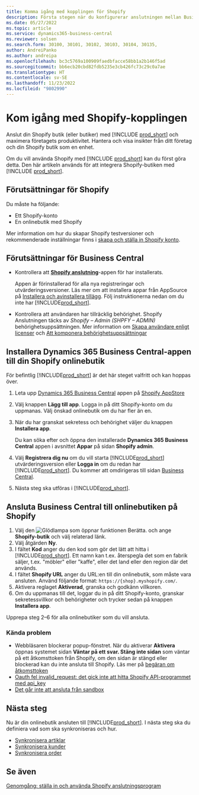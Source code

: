 ```yaml
---
title: Komma igång med kopplingen för Shopify
description: Första stegen när du konfigurerar anslutningen mellan Business Central och Shopify
ms.date: 05/27/2022
ms.topic: article
ms.service: dynamics365-business-central
ms.reviewer: solsen
ms.search.form: 30100, 30101, 30102, 30103, 30104, 30135,
author: AndreiPanko
ms.author: andreipa
ms.openlocfilehash: bc3c5769a100909faedbfacce58bb1a2b146f5ad
ms.sourcegitcommit: bb6ecb20cbd82fdb5235e3cb426fc73c29c0a7ae
ms.translationtype: HT
ms.contentlocale: sv-SE
ms.lasthandoff: 11/23/2022
ms.locfileid: "9802990"
---
```

# <a name="get-started-with-the-shopify-connector"></a>Kom igång med Shopify-kopplingen

Anslut din Shopify butik (eller butiker) med [!INCLUDE [prod_short](../includes/prod_short.md)] och maximera företagets produktivitet. Hantera och visa insikter från ditt företag och din Shopify butik som en enhet.

Om du vill använda Shopify med [!INCLUDE [prod_short](../includes/prod_short.md)] kan du först göra detta. Den här artikeln används för att integrera Shopify-butiken med [!INCLUDE [prod_short](../includes/prod_short.md)].

## <a name="prerequisites-for-shopify"></a>Förutsättningar för Shopify

Du måste ha följande:

- Ett Shopify-konto
- En onlinebutik med Shopify

Mer information om hur du skapar  Shopify  testversioner och rekommenderade inställningar finns i [ skapa och ställa in Shopify konto](shopify-account.md).

## <a name="prerequisites-for-business-central"></a>Förutsättningar för Business Central

- Kontrollera att **[Shopify anslutning](https://go.microsoft.com/fwlink/?linkid=2196238)**-appen för har installerats.

  Appen är förinstallerad för alla nya registreringar och utvärderingsversioner. Läs mer om att installera appar från AppSource på [Installera och avinstallera tillägg](../ui-extensions-install-uninstall.md#install). Följ instruktionerna nedan om du inte har [!INCLUDE[prod_short](../includes/prod_short.md)].

- Kontrollera att användaren har tillräcklig behörighet. Shopify Anslutningen täcks av *Shopify – Admin (SHPFY – ADMIN)* behörighetsuppsättningen. Mer information om [Skapa användare enligt licenser](../ui-how-users-permissions.md) och [Att komponera behörighetsuppsättningar](../ui-define-granular-permissions.md)


## <a name="install-the-dynamics-365-business-central-app-to-your-shopify-online-store"></a>Installera Dynamics 365 Business Central-appen till din Shopify onlinebutik

För befintlig [!INCLUDE[prod_short](../includes/prod_short.md)] är det här steget valfritt och kan hoppas över.

1. Leta upp [Dynamics 365 Business Central](https://apps.shopify.com/dynamics-365-business-central) appen på [Shopify AppStore](https://apps.shopify.com/)
2. Välj knappen **Lägg till app**. Logga in på ditt Shopify-konto om du uppmanas. Välj önskad onlinebutik om du har fler än en.
3. När du har granskat sekretess och behörighet väljer du knappen **Installera app**.

   Du kan söka efter och öppna den installerade **Dynamics 365 Business Central** appen i avsnittet **Appar** på sidan **Shopify admin**.
4. Välj **Registrera dig nu** om du vill starta [!INCLUDE[prod_short](../includes/prod_short.md)] utvärderingsversion eller **Logga in** om du redan har [!INCLUDE[prod_short](../includes/prod_short.md)]. Du kommer att omdirigeras till sidan [Business Central](https://businesscentral.dynamics.com).
5. Nästa steg ska utföras i [!INCLUDE[prod_short](../includes/prod_short.md)].

## <a name="connect-business-central-to-the-shopify-online-store"></a>Ansluta Business Central till onlinebutiken på Shopify

1. Välj den ![Glödlampa som öppnar funktionen Berätta.](../media/ui-search/search_small.png "Berätta för mig vad du vill göra") och ange **Shopify-butik** och välj relaterad länk.
2. Välj åtgärden **Ny**.  
3. I fältet **Kod** anger du den kod som gör det lätt att hitta i [!INCLUDE[prod_short](../includes/prod_short.md)]. Ett namn kan t.ex. återspegla det som en fabrik säljer, t.ex. "möbler" eller "kaffe", eller det land eller den region där det används.
4. I fältet **Shopify URL** anger du URL:en till din onlinebutik, som måste vara ansluten. Använd följande format: `https://{shop}.myshopify.com/`.
5. Aktivera reglaget **Aktiverad**, granska och godkänn villkoren.
6. Om du uppmanas till det, loggar du in på ditt Shopify-konto, granskar sekretessvillkor och behörigheter och trycker sedan på knappen **Installera app**.

Upprepa steg 2–6 för alla onlinebutiker som du vill ansluta.

### <a name="known-issues"></a>Kända problem

- Webbläsaren blockerar popup-fönstret. När du aktiverar **Aktivera** öppnas systemet sidan **Väntar på ett svar. Stäng inte sidan**  som väntar på ett åtkomsttoken från Shopify, om den sidan är stängd eller blockerad kan du inte ansluta till Shopify. Läs mer på [begäran om åtkomsttoken](troubleshoot.md#request-the-access-token)
- [Oauth fel invalid_request: det gick inte att hitta Shopify API-programmet med api_key](troubleshoot.md#oauth-error-invalid_request-could-not-find-shopify-api-application-with-api_key)
- [Det går inte att ansluta från sandbox](troubleshoot.md#verify-and-enable-permissions-to-make-http-requests-when-running-in-a-non-production-environment)


## <a name="next-steps"></a>Nästa steg

Nu är din onlinebutik ansluten till [!INCLUDE[prod_short](../includes/prod_short.md)]. I nästa steg ska du definiera vad som ska synkroniseras och hur.

- [Synkronisera artiklar](synchronize-items.md)
- [Synkronisera kunder](synchronize-customers.md)
- [Synkronisera order](synchronize-orders.md)

## <a name="see-also"></a>Se även

[Genomgång: ställa in och använda Shopify anslutningsprogram](walkthrough-setting-up-and-using-shopify.md)  

